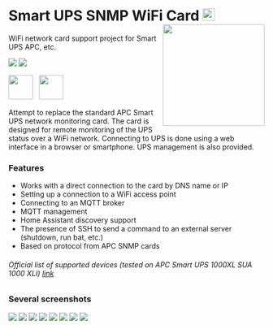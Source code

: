 # Smart UPS SNMP WiFi Card <img src="https://github.com/AleksandrBraun/Smart-UPS-SNMP-Card/blob/main/Images/Ukraine.png" height=24> <img src="https://github.com/AleksandrBraun/Smart-UPS-SNMP-Card/blob/main/Images/3d.png" height=200 style="float: right;">
WiFi network card support project for Smart UPS APC, etc.

![](https://img.shields.io/github/release/AleksandrBraun/Smart-UPS-SNMP-Card.svg) ![](https://img.shields.io/github/issues/AleksandrBraun/Smart-UPS-SNMP-Card.svg)

<img src="https://github.com/AleksandrBraun/Smart-UPS-SNMP-Card/blob/main/Images/HASS.png" height=48>&nbsp;&nbsp;&nbsp;<img src="https://github.com/AleksandrBraun/Smart-UPS-SNMP-Card/blob/main/Images/APC.svg" height=48>

Attempt to replace the standard APC Smart UPS network monitoring card.
The card is designed for remote monitoring of the UPS status over a WiFi network.
Connecting to UPS is done using a web interface in a browser or smartphone.
UPS management is also provided.

### Features

- Works with a direct connection to the card by DNS name or IP
- Setting up a connection to a WiFi access point
- Connecting to an MQTT broker
- MQTT management
- Home Assistant discovery support
- The presence of SSH to send a command to an external server (shutdown, run bat, etc.)
- Based on protocol from APC SNMP cards

###### Official list of supported devices (tested on APC Smart UPS 1000XL *SUA 1000 XLI*) <a href="https://www.apc.com/us/en/faqs/FA237786/" title="APC site">link</a>

### Several screenshots

<img src="https://github.com/AleksandrBraun/Smart-UPS-SNMP-Card/blob/main/Images/Main-Control.png">
<img src="https://github.com/AleksandrBraun/Smart-UPS-SNMP-Card/blob/main/Images/Settings.png">
<img src="https://github.com/AleksandrBraun/Smart-UPS-SNMP-Card/blob/main/Images/Alert-Error.png">
<img src="https://github.com/AleksandrBraun/Smart-UPS-SNMP-Card/blob/main/Images/Network-MQTT-SSH.png">
<img src="https://github.com/AleksandrBraun/Smart-UPS-SNMP-Card/blob/main/Images/Fan-Control.png">
<img src="https://github.com/AleksandrBraun/Smart-UPS-SNMP-Card/blob/main/Images/FWUpdate-page.png">
<img src="https://github.com/AleksandrBraun/Smart-UPS-SNMP-Card/blob/main/Images/hass_card.png">
<img src="https://github.com/AleksandrBraun/Smart-UPS-SNMP-Card/blob/main/Images/hass_discovery.png">

